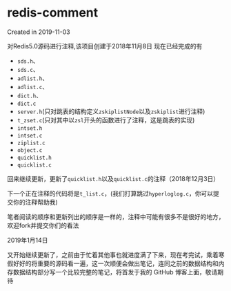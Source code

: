 # redis-comment

Created in 2019-11-03 

对Redis5.0源码进行注释,该项目创建于2018年11月8日
现在已经完成的有

-  `sds.h`、
-  `sds.c`、
-  `adlist.h`、
-  `adlist.c`、
-  `dict.h`、
-  `dict.c` 
-  `server.h`(只对跳表的结构定义`zskiplistNode`以及`zskiplist`进行注释)
-  `t_zset.c`(只对其中以`zsl`开头的函数进行了注释，这是跳表的实现)
-  `intset.h`
-  `intset.c`
-  `ziplist.c`
-  `object.c`
-  `quicklist.h`
-  `quicklist.c`

回来继续更新，更新了`quicklist.h`以及`quicklist.c`的注释（2018年12月3日）

下一个正在注释的代码将是`t_list.c`，(我们打算跳过`hyperloglog.c`，你可以提交你的注释帮助我)

笔者阅读的顺序和更新列出的顺序是一样的，注释中可能有很多不是很好的地方，欢迎fork并提交你们的看法

2019年1月14日

又开始继续更新了，之前由于忙着其他事也就进度满了下来，现在考完试，乘着寒假好好的将重要的源码看一遍，这一次顺便会做出笔记，连同之前的数据结构和内存数据结构部分写一个比较完整的笔记，将首发于我的 GitHub 博客上面，敬请期待
